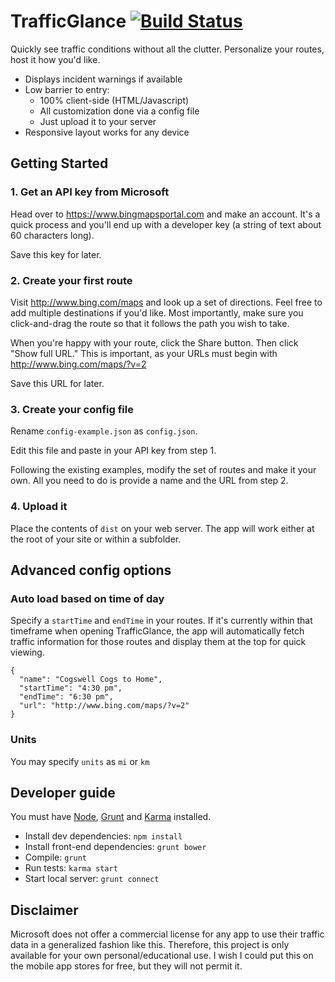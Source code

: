 # TrafficGlance [![Build Status](https://travis-ci.org/jayfinch/traffic-glance.svg?branch=master)](https://travis-ci.org/jayfinch/traffic-glance)

Quickly see traffic conditions without all the clutter. Personalize your routes, host it how you'd like.

* Displays incident warnings if available
* Low barrier to entry:
	* 100% client-side (HTML/Javascript)
	* All customization done via a config file
	* Just upload it to your server
* Responsive layout works for any device

## Getting Started

### 1. Get an API key from Microsoft

Head over to https://www.bingmapsportal.com and make an account. It's a quick process and you'll end up with a developer key (a string of text about 60 characters long).

Save this key for later.

### 2. Create your first route

Visit http://www.bing.com/maps and look up a set of directions. Feel free to add multiple destinations if you'd like. Most importantly, make sure you click-and-drag the route so that it follows the path you wish to take.

When you're happy with your route, click the Share button. Then click "Show full URL." This is important, as your URLs must begin with http://www.bing.com/maps/?v=2

Save this URL for later.

### 3. Create your config file

Rename `config-example.json` as `config.json`.

Edit this file and paste in your API key from step 1.

Following the existing examples, modify the set of routes and make it your own. All you need to do is provide a name and the URL from step 2.

### 4. Upload it

Place the contents of `dist` on your web server. The app will work either at the root of your site or within a subfolder.

## Advanced config options

### Auto load based on time of day

Specify a `startTime` and `endTime` in your routes. If it's currently within that timeframe when opening TrafficGlance, the app will automatically fetch traffic information for those routes and display them at the top for quick viewing.

	{
	  "name": "Cogswell Cogs to Home",
	  "startTime": "4:30 pm",
	  "endTime": "6:30 pm",
	  "url": "http://www.bing.com/maps/?v=2"
	}

### Units
You may specify `units` as `mi` or `km`

## Developer guide

You must have [Node](http://nodejs.org), [Grunt](http://gruntjs.com) and [Karma](http://karma-runner.github.io) installed.

* Install dev dependencies: `npm install`
* Install front-end dependencies: `grunt bower`
* Compile: `grunt`
* Run tests: `karma start`
* Start local server: `grunt connect`

## Disclaimer

Microsoft does not offer a commercial license for any app to use their traffic data in a generalized fashion like this. Therefore, this project is only available for your own personal/educational use. I wish I could put this on the mobile app stores	for free, but they will not permit it.
